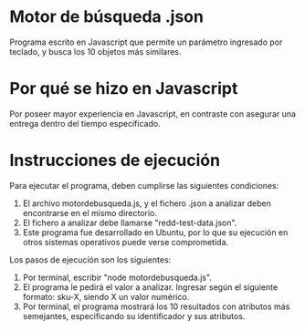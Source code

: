 # Motor de búsqueda .json
Programa escrito en Javascript que permite un parámetro ingresado por teclado, y busca los 10 objetos más similares.

# Por qué se hizo en Javascript
Por poseer mayor experiencia en Javascript, en contraste con asegurar una entrega dentro del tiempo especificado.

# Instrucciones de ejecución
Para ejecutar el programa, deben cumplirse las siguientes condiciones:
1. El archivo motordebusqueda.js, y el fichero .json a analizar deben encontrarse en el mismo directorio.
2. El fichero a analizar debe llamarse "redd-test-data.json".
3. Este programa fue desarrollado en Ubuntu, por lo que su ejecución en otros sistemas operativos puede verse comprometida.

Los pasos de ejecucíón son los siguientes:
1. Por terminal, escribir "node motordebusqueda.js".
2. El programa le pedirá el valor a analizar. Ingresar según el siguiente formato: sku-X, siendo X un valor numérico.
3. Por terminal, el programa mostrará los 10 resultados con atributos más semejantes, especificando su identificador y sus atributos.
